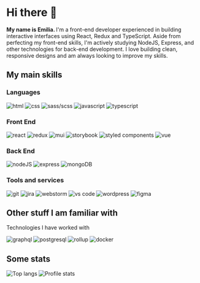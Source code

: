 # Hi there 👋  

<strong>My name is Emilia. </strong> 
I'm a front-end developer experienced in building interactive interfaces using React, Redux and TypeScript. Aside from perfecting my front-end skills, I'm actively studying NodeJS, Express, and other technologies for back-end development. I love building clean, responsive designs and am always looking to improve my skills.

## My main skills

### Languages
<p float="left">
  <img alt="html" src="https://img.shields.io/badge/html5-%23E34F26.svg?style=for-the-badge&logo=html5&logoColor=white">
  <img alt="css" src="https://img.shields.io/badge/css3-%231572B6.svg?style=for-the-badge&logo=css3&logoColor=white"> 
  <img alt="sass/scss" src="https://img.shields.io/badge/SASS-hotpink.svg?style=for-the-badge&logo=SASS&logoColor=white">
  <img alt="javascript" src="https://img.shields.io/badge/javascript-%23323330.svg?style=for-the-badge&logo=javascript&logoColor=%23F7DF1E">
  <img alt="typescript" src="https://img.shields.io/badge/typescript-%23007ACC.svg?style=for-the-badge&logo=typescript&logoColor=white">
</p> 

### Front End 
<p float="left">
  <img alt="react" src="https://img.shields.io/badge/react-%2320232a.svg?style=for-the-badge&logo=react&logoColor=%2361DAFB">
  <img alt="redux" src="https://img.shields.io/badge/redux-%23593d88.svg?style=for-the-badge&logo=redux&logoColor=white">
  <img alt="mui" src="https://img.shields.io/badge/MUI-%230081CB.svg?style=for-the-badge&logo=mui&logoColor=white">
  <img alt="storybook" src="https://img.shields.io/badge/-Storybook-FF4785?style=for-the-badge&logo=storybook&logoColor=white">
  <img alt="styled components" src="https://img.shields.io/badge/styled--components-DB7093?style=for-the-badge&logo=styled-components&logoColor=white">
  <img alt="vue" src="https://img.shields.io/badge/vue.js-%234FC08D.svg?&style=for-the-badge&logo=vue.js&logoColor=white" />
</p>

### Back End 
<p float="left">
  <img alt="nodeJS" src="https://img.shields.io/badge/node.js-6DA55F?style=for-the-badge&logo=node.js&logoColor=white">
  <img alt="express" src="https://img.shields.io/badge/express.js-%23404d59.svg?style=for-the-badge&logo=express&logoColor=%2361DAFB">
  <img alt="mongoDB" src="https://img.shields.io/badge/MongoDB-%234ea94b.svg?style=for-the-badge&logo=mongodb&logoColor=white">
</p>

### Tools and services
<p float="left">
  <img alt="git" src="https://img.shields.io/badge/git-%23F05033.svg?style=for-the-badge&logo=git&logoColor=white">
  <img alt="jira" src="https://img.shields.io/badge/jira-%230A0FFF.svg?style=for-the-badge&logo=jira&logoColor=white">
  <img alt="webstorm" src="https://img.shields.io/badge/webstorm-143?style=for-the-badge&logo=webstorm&logoColor=white&color=black">
  <img alt="vs code" src="https://img.shields.io/badge/Visual%20Studio%20Code-0078d7.svg?style=for-the-badge&logo=visual-studio-code&logoColor=white">
  <img alt="wordpress" src="https://img.shields.io/badge/WordPress-%23117AC9.svg?style=for-the-badge&logo=WordPress&logoColor=white">
  <img alt="figma" src="https://img.shields.io/badge/figma-%23F24E1E.svg?style=for-the-badge&logo=figma&logoColor=white">
</p>

## Other stuff I am familiar with
Technologies I have worked with
<p float="left">
  <img alt="graphql" src="https://img.shields.io/badge/-ApolloGraphQL-311C87?style=for-the-badge&logo=apollo-graphql">
  <img alt="postgresql" src="https://img.shields.io/badge/postgres-%23316192.svg?style=for-the-badge&logo=postgresql&logoColor=white">
  <img alt="rollup" src="https://img.shields.io/badge/RollupJS-ef3335?style=for-the-badge&logo=rollup.js&logoColor=white">
  <img alt="docker" src="https://img.shields.io/badge/docker-%232496ED.svg?&style=for-the-badge&logo=docker&logoColor=white" />
</p>

## Some stats
![Top langs](https://github-readme-stats.vercel.app/api/top-langs/?username=isemilia&size_weight=0.5&count_weight=0.5&langs_count=4&hide=html,scss,css,ejs&exclude_repo=runsmart&layout=compact)
![Profile stats](https://github-readme-stats.vercel.app/api?username=isemilia&hide=contribs&show_icons=true&hide_rank=true&hide_title=true)
